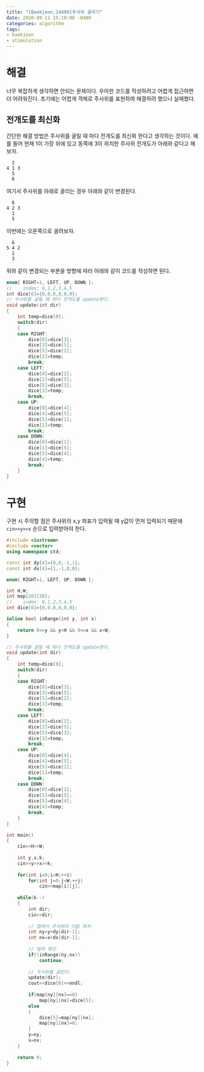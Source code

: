 ```yaml
---
title: "[Baekjoon,14499]주사위 굴리기"
date: 2020-09-11 15:10:00 -0400
categories: algorithm 
tags:
- baekjoon 
- stimulation
---
```


# 해결 
너무 복잡하게 생각하면 안되는 문제이다. 우아한 코드를 작성하려고 어렵게 접근하면 더 어려워진다. 
초기에는 어렵게 객체로 주사위를 표현하여 해결하려 했으나 실패했다. 

## 전개도를 최신화
간단한 해결 방법은 주사위를 굴릴 때 마다 전개도를 최신화 한다고 생각하는 것이다. 
예를 들어 현재 1이 가장 위에 있고 동쪽에 3이 위치한 주사위 전개도가 아래와 같다고 해보자. 
```
  2
4 1 3
  5
  6
```
여기서 주사위를 아래로 굴리는 경우 아래와 같이 변경된다.  
```
  6
4 2 3
  1
  5
```
이번에는 오른쪽으로 굴려보자. 
```
  6
5 4 2
  1
  3
```
위와 같이 변경되는 부분을 방향에 따라 아래와 같이 코드를 작성하면 된다. 
```cpp
enum{ RIGHT=1, LEFT, UP, DOWN };
//    index: 0,1,2,3,4,5
int dice[6]={0,0,0,0,0,0};
// 주사위를 굴릴 때 마다 전개도를 update한다.
void update(int dir)
{
    int temp=dice[0];
    switch(dir)
    {
    case RIGHT:
        dice[0]=dice[3];
        dice[3]=dice[5];
        dice[5]=dice[2];
        dice[2]=temp;
        break;
    case LEFT:
        dice[0]=dice[2];
        dice[2]=dice[5];
        dice[5]=dice[3];
        dice[3]=temp;
        break;
    case UP:
        dice[0]=dice[4];
        dice[4]=dice[5];
        dice[5]=dice[1];
        dice[1]=temp;
        break;
    case DOWN:
        dice[0]=dice[1];
        dice[1]=dice[5];
        dice[5]=dice[4];
        dice[4]=temp;
        break;
    }
}
```

# 구현 
구현 시 주의할 점은 주사위의 x,y 좌표가 입력될 때 y값이 먼저 입력되기 때문에 `cin>>y>>x` 순으로 입력받아야 한다. 
```cpp
#include <iostream>
#include <vector>
using namespace std;

const int dy[4]={0,0,-1,1};
const int dx[4]={1,-1,0,0};

enum{ RIGHT=1, LEFT, UP, DOWN };

int H,W;
int map[20][20];
//    index: 0,1,2,3,4,5
int dice[6]={0,0,0,0,0,0};

inline bool inRange(int y, int x)
{
    return 0<=y && y<H && 0<=x && x<W;
}

// 주사위를 굴릴 때 마다 전개도를 update한다.
void update(int dir)
{
    int temp=dice[0];
    switch(dir)
    {
    case RIGHT:
        dice[0]=dice[3];
        dice[3]=dice[5];
        dice[5]=dice[2];
        dice[2]=temp;
        break;
    case LEFT:
        dice[0]=dice[2];
        dice[2]=dice[5];
        dice[5]=dice[3];
        dice[3]=temp;
        break;
    case UP:
        dice[0]=dice[4];
        dice[4]=dice[5];
        dice[5]=dice[1];
        dice[1]=temp;
        break;
    case DOWN:
        dice[0]=dice[1];
        dice[1]=dice[5];
        dice[5]=dice[4];
        dice[4]=temp;
        break;
    }
}

int main()
{
    cin>>H>>W;
    
    int y,x,k;
    cin>>y>>x>>k;
    
    for(int i=0;i<H;++i)
        for(int j=0;j<W;++j)
            cin>>map[i][j];
    
    while(k--)
    {
        int dir;
        cin>>dir;
        
        // 맵에서 주사위의 다음 위치
        int ny=y+dy[dir-1];
        int nx=x+dx[dir-1];
        
        // 범위 확인
        if(!inRange(ny,nx))
            continue;
        
        // 주사위를 굴린다.
        update(dir);
        cout<<dice[0]<<endl;
        
        if(map[ny][nx]==0)
            map[ny][nx]=dice[5];
        else
        {
            dice[5]=map[ny][nx];
            map[ny][nx]=0;
        }
        y=ny;
        x=nx;
    }
    
    return 0;
}

```
